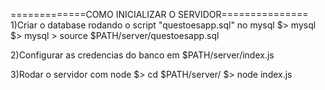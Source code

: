 =============COMO INICIALIZAR O SERVIDOR===============
1)Criar o database rodando o script "questoesapp.sql" no mysql
	$> mysql
	$> mysql > source $PATH/server/questoesapp.sql

2)Configurar as credencias do banco em $PATH/server/index.js

3)Rodar o servidor com node
	$> cd $PATH/server/
	$> node index.js